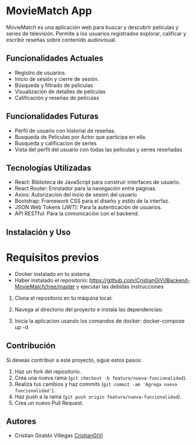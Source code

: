 # MovieMatch App

MovieMatch es una aplicación web para buscar y descubrir películas y series de televisión. Permite a los usuarios registrados explorar, calificar y escribir reseñas sobre contenido audiovisual.

## Funcionalidades Actuales

- Registro de usuarios.
- Inicio de sesión y cierre de sesión.
- Búsqueda y filtrado de películas
- Visualización de detalles de películas
- Calificación y reseñas de películas

## Funcionalidades Futuras

- Perfil de usuario con historial de reseñas.
- Busqueda de Peliculas por Actor que participa en ella.
- Busqueda y calificacion de series
- Vista del perfil del usuario con todas las peliculas y series reseñadas

## Tecnologías Utilizadas

- React: Biblioteca de JavaScript para construir interfaces de usuario.
- React Router: Enrutador para la navegación entre páginas.
- Axios: Autorizacion del incio de sesion del usuario
- Bootstrap: Framework CSS para el diseño y estilo de la interfaz.
- JSON Web Tokens (JWT): Para la autenticación de usuarios.
- API RESTful: Para la comunicación con el backend.

## Instalación y Uso

# Requisitos previos

- Docker instalado en tu sistema.
- Haber instalado el repositorio: https://github.com/CristianGiVi/Backend-MovieMatch/tree/master y ejecutar las debidas instrucciones

1. Clona el repositorio en tu máquina local:

2. Navega al directorio del proyecto e instala las dependencias:

3. Inicia la aplicacion usando los comandos de docker: docker-compose up -d


## Contribución

Si deseas contribuir a este proyecto, sigue estos pasos:

1. Haz un fork del repositorio.
2. Crea una nueva rama (`git checkout -b feature/nueva-funcionalidad`).
3. Realiza tus cambios y haz commits (`git commit -am 'Agrega nueva funcionalidad'`).
4. Haz push a la rama (`git push origin feature/nueva-funcionalidad`).
5. Crea un nuevo Pull Request.

## Autores

- Cristian Giraldo Villegas [CristianGiVi](https://github.com/CristianGiVi)
